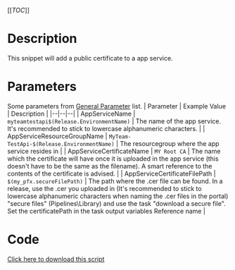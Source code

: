 [[_TOC_]]

# Description
This snippet will add a public certificate to a app service.

# Parameters
Some parameters from [General Parameter](/Azure/Azure-CLI-Snippets) list.
| Parameter | Example Value | Description |
|--|--|--|
| AppServiceName | `myteamtestapi$(Release.EnvironmentName)` | The name of the app service. It's recommended to stick to lowercase alphanumeric characters. |
| AppServiceResourceGroupName | `MyTeam-TestApi-$(Release.EnvironmentName)` | The resourcegroup where the app service resides in |
| AppServiceCertificateName | `MY Root CA` | The name which the certificate will have once it is uploaded in the app service (this doesn't have to be the same as the filename). A smart reference to the contents of the certificate is advised. |
| AppServiceCertificateFilePath | `$(my_pfx.secureFilePath)` | The path where the .cer file can be found. In a release, use the .cer you uploaded in (It's recommended to stick to lowercase alphanumeric characters when naming the .cer files in the portal) "secure files" (Pipelines\Library) and use the task "download a secure file". Set the certificatePath in the task output variables Reference name |

# Code
[Click here to download this script](../../../../src/App-Services/Add-Public-Certificate-to-App-Service.ps1)